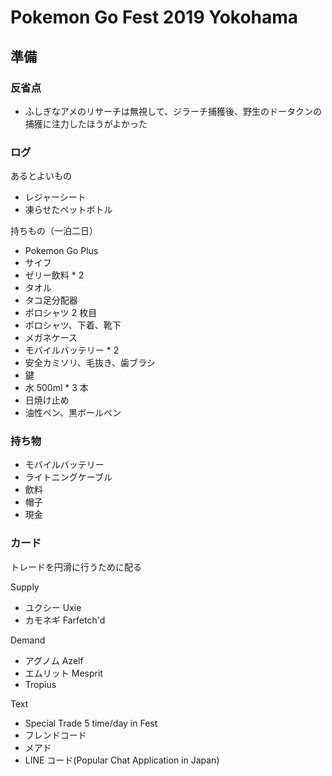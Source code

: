 # Pokemon Go Fest 2019 Yokohama

## 準備

### 反省点

- ふしぎなアメのリサーチは無視して、ジラーチ捕獲後、野生のドータクンの捕獲に注力したほうがよかった

### ログ

あるとよいもの

- レジャーシート
- 凍らせたペットボトル

持ちもの（一泊二日）

- Pokemon Go Plus
- サイフ
- ゼリー飲料 * 2
- タオル
- タコ足分配器
- ポロシャツ 2 枚目
- ポロシャツ、下着、靴下
- メガネケース
- モバイルバッテリー * 2
- 安全カミソリ、毛抜き、歯ブラシ
- 鍵
- 水 500ml * 3 本
- 日焼け止め
- 油性ペン、黒ボールペン

### 持ち物

- モバイルバッテリー
- ライトニングケーブル
- 飲料
- 帽子
- 現金

### カード

トレードを円滑に行うために配る

Supply

- ユクシー Uxie
- カモネギ Farfetch'd

Demand

- アグノム Azelf
- エムリット Mesprit
- Tropius

Text

- Special Trade 5 time/day in Fest
- フレンドコード
- メアド
- LINE コード(Popular Chat Application in Japan)
